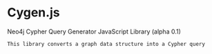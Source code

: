 # Cygen.js

Neo4j Cypher Query Generator JavaScript Library (alpha 0.1)

    This library converts a graph data structure into a Cypher query
